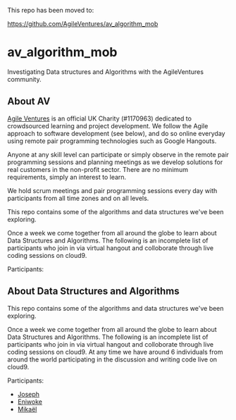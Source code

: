 This repo has been moved to:  

https://github.com/AgileVentures/av_algorithm_mob


# av_algorithm_mob
Investigating Data structures and Algorithms with the AgileVentures community.

## About AV
[Agile Ventures](https://www.agileventures.org/) is an official UK Charity (#1170963) dedicated to crowdsourced learning and project development. We follow the Agile approach to software development (see below), and do so online everyday using remote pair programming technologies such as Google Hangouts.

Anyone at any skill level can participate or simply observe in the remote pair programming sessions and planning meetings as we develop solutions for real customers in the non-profit sector. There are no minimum requirements, simply an interest to learn.

We hold scrum meetings and pair programming sessions every day with participants from all time zones and on all levels.

This repo contains some of the algorithms and data structures we've been exploring.

Once a week we come together from all around the globe to learn about Data Structures and Algorithms. The following is an incomplete list of participants who join in via virtual hangout and colloborate through live coding sessions on cloud9.

Participants:
## About Data Structures and Algorithms
This repo contains some of the algorithms and data structures we've been exploring.

Once a week we come together from all around the globe to learn about Data Structures and Algorithms. The following is an incomplete list of participants who join in via virtual hangout and colloborate through live coding sessions on cloud9. At any time we have around 6 individuals from around the world participating in the discussion and writing code live on cloud9.

Participants:

- [Joseph](https://github.com/kachulio1)
- [Eniwoke](https://github.com/cornzyblack)
- [Mikaël](https://github.com/mdautrey)
